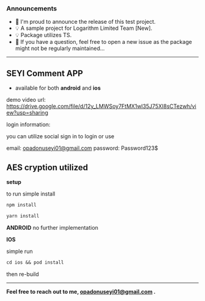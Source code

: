 ### Announcements

*   📣 I'm proud to announce the release of this test project.
*   💡 A sample project for Logarithm Limited Team [New].
*   💡 Package utilizes TS.
*   🙏 If you have a question, feel free to open a new issue as the package might not be regularly maintained...

---

## SEYI Comment APP

*   available for both **android** and **ios**


demo video url:  https://drive.google.com/file/d/12y_LMWSoy7FtMX1wl35J75XI8sCTezwh/view?usp=sharing


login information:

you can utilize social sign in to login or use

email: opadonuseyi01@gmail.com
password: Password123$


AES cryption utilized
---

**setup**

to run simple install

```diff
npm install
```

```diff
yarn install
```

**ANDROID**
no further implementation

**IOS**

simple run 

```diff
cd ios && pod install
```

then re-build

---


**Feel free to reach out to me, opadonuseyi01@gmail.com .**